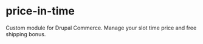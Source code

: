 # price-in-time
Custom module for Drupal Commerce. Manage your slot time price and free shipping bonus.
